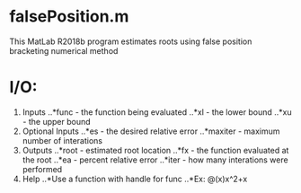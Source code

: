 # falsePosition.m
This MatLab R2018b program estimates roots using false position bracketing 
numerical method

# I/O:
1. Inputs
..*func - the function being evaluated
..*xl - the lower bound
..*xu - the upper bound
2. Optional Inputs
..*es - the desired relative error
..*maxiter - maximum number of interations
3. Outputs
..*root - estimated root location
..*fx - the function evaluated at the root
..*ea - percent relative error
..*iter - how many interations were performed
4. Help
..*Use a function with handle for func
..*Ex: @(x)x^2+x

